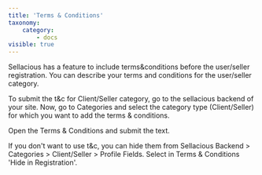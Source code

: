 ```yaml
---
title: 'Terms & Conditions'
taxonomy:
    category:
        - docs
visible: true
---
```


Sellacious has a feature to include terms&conditions before the user/seller registration. You can describe your terms and conditions for the user/seller category.

To submit the t&c for Client/Seller category, go to the sellacious backend of your site. Now, go to Categories and select the category type (Client/Seller) for which you want to add the terms & conditions.

Open the Terms & Conditions and submit the text.

If you don't want to use t&c, you can hide them from Sellacious Backend > Categories > Client/Seller > Profile Fields. Select in Terms & Conditions 'Hide in Registration'.